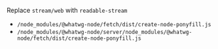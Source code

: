 Replace `stream/web` with `readable-stream`

- `/node_modules/@whatwg-node/fetch/dist/create-node-ponyfill.js`
- `/node_modules/@whatwg-node/server/node_modules/@whatwg-node/fetch/dist/create-node-ponyfill.js`
